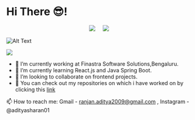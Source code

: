 # Hi There 😎!

<p align="center">
  <a target="_blank"href="https://www.linkedin.com/in/aditya-sharan/"><img src="https://img.shields.io/badge/linkedin-%230077B5.svg?&style=for-the-badge&logo=linkedin&logoColor=white" /></a>&nbsp;&nbsp;&nbsp;&nbsp;
  <a href="mailto:ranjan.aditya2009@gmail.com?subject=Hello%20AdityaSharan,%20From%20Github"><img src="https://img.shields.io/badge/gmail-%23D14836.svg?&style=for-the-badge&logo=gmail&logoColor=white" /></a>&nbsp;&nbsp;&nbsp;&nbsp;
</p>

 ![Alt Text](https://github.com/adityasharan01/adityasharan01/blob/master/github%20intro%20final.gif)
 
<img src = "https://github-readme-stats.vercel.app/api?username=adityasharan01&hide=stars,prs,issues&title_color=ffffff&icon_color=bb2acf&text_color=daf7dc&bg_color=151515" >

- 🔭 I’m currently working at Finastra Software Solutions,Bengaluru.
- 🌱 I’m currently learning React.js and Java Spring Boot.
- 👯 I’m looking to collaborate on frontend projects.
- 📌 You can check out my repositories on which i have worked on by clicking this [link](https://github.com/adityasharan01?tab=repositories)

📫 How to reach me: Gmail - ranjan.aditya2009@gmail.com , Instagram - @adityasharan01



